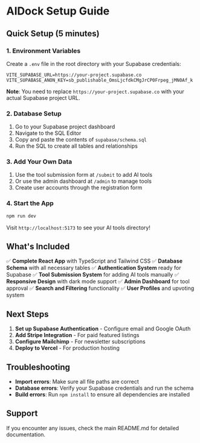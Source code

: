 # AIDock Setup Guide

## Quick Setup (5 minutes)

### 1. Environment Variables
Create a `.env` file in the root directory with your Supabase credentials:

```env
VITE_SUPABASE_URL=https://your-project.supabase.co
VITE_SUPABASE_ANON_KEY=sb_publishable_OmsLjcfdkCMgJrCP0Frpeg_jMN0Af_k
```

**Note**: You need to replace `https://your-project.supabase.co` with your actual Supabase project URL.

### 2. Database Setup
1. Go to your Supabase project dashboard
2. Navigate to the SQL Editor
3. Copy and paste the contents of `supabase/schema.sql`
4. Run the SQL to create all tables and relationships

### 3. Add Your Own Data
1. Use the tool submission form at `/submit` to add AI tools
2. Or use the admin dashboard at `/admin` to manage tools
3. Create user accounts through the registration form

### 4. Start the App
```bash
npm run dev
```

Visit `http://localhost:5173` to see your AI tools directory!

## What's Included

✅ **Complete React App** with TypeScript and Tailwind CSS
✅ **Database Schema** with all necessary tables
✅ **Authentication System** ready for Supabase
✅ **Tool Submission System** for adding AI tools manually
✅ **Responsive Design** with dark mode support
✅ **Admin Dashboard** for tool approval
✅ **Search and Filtering** functionality
✅ **User Profiles** and upvoting system

## Next Steps

1. **Set up Supabase Authentication** - Configure email and Google OAuth
2. **Add Stripe Integration** - For paid featured listings
3. **Configure Mailchimp** - For newsletter subscriptions
4. **Deploy to Vercel** - For production hosting

## Troubleshooting

- **Import errors**: Make sure all file paths are correct
- **Database errors**: Verify your Supabase credentials and run the schema
- **Build errors**: Run `npm install` to ensure all dependencies are installed

## Support

If you encounter any issues, check the main README.md for detailed documentation.
